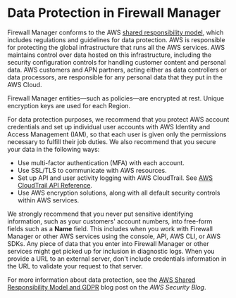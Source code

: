 # Data Protection in Firewall Manager<a name="fms-data-protection"></a>

Firewall Manager conforms to the AWS [shared responsibility model](https://aws.amazon.com/compliance/shared-responsibility-model/), which includes regulations and guidelines for data protection\. AWS is responsible for protecting the global infrastructure that runs all the AWS services\. AWS maintains control over data hosted on this infrastructure, including the security configuration controls for handling customer content and personal data\. AWS customers and APN partners, acting either as data controllers or data processors, are responsible for any personal data that they put in the AWS Cloud\. 

Firewall Manager entities—such as policies—are encrypted at rest\. Unique encryption keys are used for each Region\. 

For data protection purposes, we recommend that you protect AWS account credentials and set up individual user accounts with AWS Identity and Access Management \(IAM\), so that each user is given only the permissions necessary to fulfill their job duties\. We also recommend that you secure your data in the following ways:
+ Use multi\-factor authentication \(MFA\) with each account\.
+ Use SSL/TLS to communicate with AWS resources\.
+ Set up API and user activity logging with AWS CloudTrail\. See [AWS CloudTrail API Reference](https://docs.aws.amazon.com/awscloudtrail/latest/APIReference/Welcome.html)\.
+ Use AWS encryption solutions, along with all default security controls within AWS services\.

We strongly recommend that you never put sensitive identifying information, such as your customers' account numbers, into free\-form fields such as a **Name** field\. This includes when you work with Firewall Manager or other AWS services using the console, API, AWS CLI, or AWS SDKs\. Any piece of data that you enter into Firewall Manager or other services might get picked up for inclusion in diagnostic logs\. When you provide a URL to an external server, don't include credentials information in the URL to validate your request to that server\.

For more information about data protection, see the [AWS Shared Responsibility Model and GDPR](https://aws.amazon.com/blogs/security/the-aws-shared-responsibility-model-and-gdpr/) blog post on the *AWS Security Blog*\.
